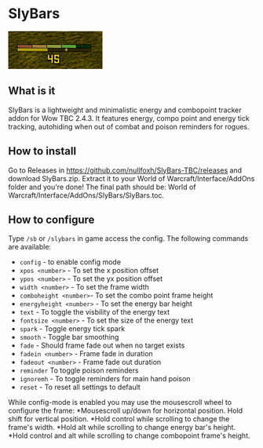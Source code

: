 # SlyBars

![Screenshot](SlyBars.png)

## What is it

SlyBars is a lightweight and minimalistic energy and combopoint tracker addon for Wow TBC 2.4.3.
It features energy, compo point and energy tick tracking, autohiding when out of combat and poison reminders for rogues.


## How to install

Go to Releases in https://github.com/nullfoxh/SlyBars-TBC/releases and download SlyBars.zip.  Extract it to your World of Warcraft/Interface/AddOns folder and you're done!
The final path should be: World of Warcraft/Interface/AddOns/SlyBars/SlyBars.toc.


## How to configure

Type `/sb` or `/slybars` in game access the config. The following commands are available:
* `config` - to enable config mode
* `xpos <number>` - To set the x position offset
* `ypos <number>` - To set the yx position offset
* `width <number>` - To set the frame width
* `comboheight <number>`- To set the combo point frame height
* `energyheight <number>` - To set the energy bar height
* `text` - To toggle the visbility of the energy text
* `fontsize <number>` - To set the size of the energy text
* `spark` - Toggle energy tick spark
* `smooth` - Toggle bar smoothing
* `fade` - Should frame fade out when no target exists
* `fadein <number>` - Frame fade in duration
* `fadeout <number>` - Frame fade out duration
* `reminder` To toggle poison reminders
* `ignoremh` - To toggle reminders for main hand poison
* `reset` - To reset all settings to default

While config-mode is enabled you may use the mousescroll wheel to configure the frame:
*Mousescroll up/down for horizontal position. Hold shift for vertical position.
*Hold control while scrolling to change the frame's width. 
*Hold alt while scrolling to change energy bar's height.
*Hold control and alt while scrolling to change combopoint frame's height.